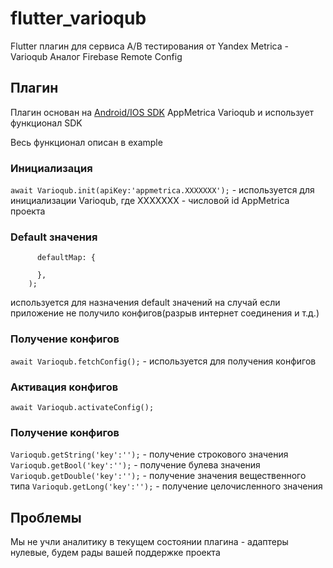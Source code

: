 # flutter_varioqub

Flutter плагин для сервиса A/B тестирования от Yandex Metrica - Varioqub
Аналог Firebase Remote Config

## Плагин

Плагин основан на [Android/IOS SDK](https://yandex.ru/support2/varioqub-app/ru/) AppMetrica Varioqub и использует функционал SDK

Весь функционал описан в example
### Инициализация
```await Varioqub.init(apiKey:'appmetrica.XXXXXXX');``` - используется для инициализации Varioqub, где XXXXXXX - числовой id AppMetrica проекта

### Default значения
```await Varioqub.setDefault(
      defaultMap: {

      },
    );
```
используется для назначения default значений на случай если приложение не получило конфигов(разрыв интернет соединения и т.д.)

### Получение конфигов
```await Varioqub.fetchConfig();``` - используется для получения конфигов

### Активация конфигов
```await Varioqub.activateConfig();```

### Получение конфигов
```Varioqub.getString('key':'');``` - получение строкового значения
```Varioqub.getBool('key':'');``` - получение булева значения
```Varioqub.getDouble('key':'');``` - получение значения вещественного типа
```Varioqub.getLong('key':'');``` - получение целочисленного значения

## Проблемы

Мы не учли аналитику в текущем состоянии плагина - адаптеры нулевые, будем рады вашей поддержке проекта
